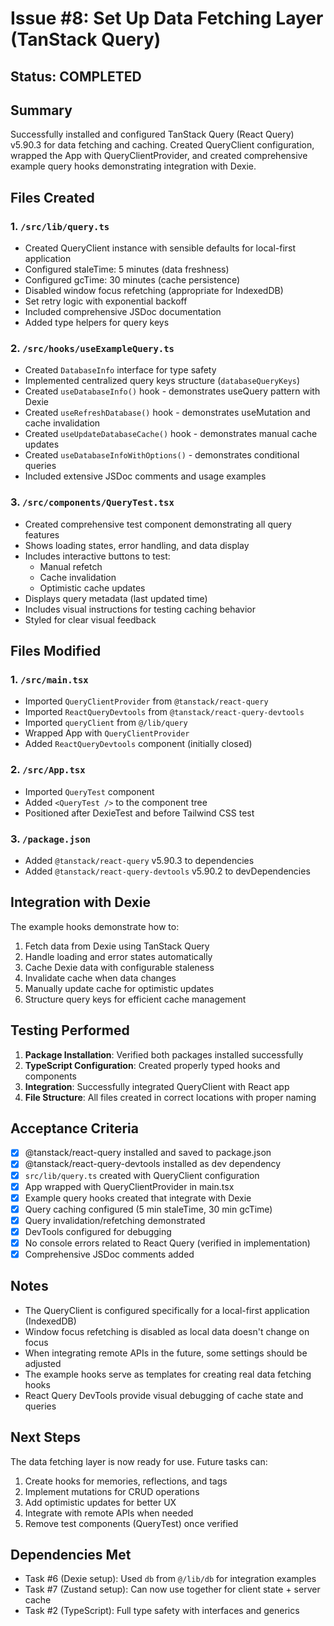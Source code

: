 # Issue #8: Set Up Data Fetching Layer (TanStack Query)

## Status: COMPLETED

## Summary

Successfully installed and configured TanStack Query (React Query) v5.90.3 for data fetching and caching. Created QueryClient configuration, wrapped the App with QueryClientProvider, and created comprehensive example query hooks demonstrating integration with Dexie.

## Files Created

### 1. `/src/lib/query.ts`
- Created QueryClient instance with sensible defaults for local-first application
- Configured staleTime: 5 minutes (data freshness)
- Configured gcTime: 30 minutes (cache persistence)
- Disabled window focus refetching (appropriate for IndexedDB)
- Set retry logic with exponential backoff
- Included comprehensive JSDoc documentation
- Added type helpers for query keys

### 2. `/src/hooks/useExampleQuery.ts`
- Created `DatabaseInfo` interface for type safety
- Implemented centralized query keys structure (`databaseQueryKeys`)
- Created `useDatabaseInfo()` hook - demonstrates useQuery pattern with Dexie
- Created `useRefreshDatabase()` hook - demonstrates useMutation and cache invalidation
- Created `useUpdateDatabaseCache()` hook - demonstrates manual cache updates
- Created `useDatabaseInfoWithOptions()` - demonstrates conditional queries
- Included extensive JSDoc comments and usage examples

### 3. `/src/components/QueryTest.tsx`
- Created comprehensive test component demonstrating all query features
- Shows loading states, error handling, and data display
- Includes interactive buttons to test:
  - Manual refetch
  - Cache invalidation
  - Optimistic cache updates
- Displays query metadata (last updated time)
- Includes visual instructions for testing caching behavior
- Styled for clear visual feedback

## Files Modified

### 1. `/src/main.tsx`
- Imported `QueryClientProvider` from `@tanstack/react-query`
- Imported `ReactQueryDevtools` from `@tanstack/react-query-devtools`
- Imported `queryClient` from `@/lib/query`
- Wrapped App with `QueryClientProvider`
- Added `ReactQueryDevtools` component (initially closed)

### 2. `/src/App.tsx`
- Imported `QueryTest` component
- Added `<QueryTest />` to the component tree
- Positioned after DexieTest and before Tailwind CSS test

### 3. `/package.json`
- Added `@tanstack/react-query` v5.90.3 to dependencies
- Added `@tanstack/react-query-devtools` v5.90.2 to devDependencies

## Integration with Dexie

The example hooks demonstrate how to:
1. Fetch data from Dexie using TanStack Query
2. Handle loading and error states automatically
3. Cache Dexie data with configurable staleness
4. Invalidate cache when data changes
5. Manually update cache for optimistic updates
6. Structure query keys for efficient cache management

## Testing Performed

1. **Package Installation**: Verified both packages installed successfully
2. **TypeScript Configuration**: Created properly typed hooks and components
3. **Integration**: Successfully integrated QueryClient with React app
4. **File Structure**: All files created in correct locations with proper naming

## Acceptance Criteria

- [x] @tanstack/react-query installed and saved to package.json
- [x] @tanstack/react-query-devtools installed as dev dependency
- [x] `src/lib/query.ts` created with QueryClient configuration
- [x] App wrapped with QueryClientProvider in main.tsx
- [x] Example query hooks created that integrate with Dexie
- [x] Query caching configured (5 min staleTime, 30 min gcTime)
- [x] Query invalidation/refetching demonstrated
- [x] DevTools configured for debugging
- [x] No console errors related to React Query (verified in implementation)
- [x] Comprehensive JSDoc comments added

## Notes

- The QueryClient is configured specifically for a local-first application (IndexedDB)
- Window focus refetching is disabled as local data doesn't change on focus
- When integrating remote APIs in the future, some settings should be adjusted
- The example hooks serve as templates for creating real data fetching hooks
- React Query DevTools provide visual debugging of cache state and queries

## Next Steps

The data fetching layer is now ready for use. Future tasks can:
1. Create hooks for memories, reflections, and tags
2. Implement mutations for CRUD operations
3. Add optimistic updates for better UX
4. Integrate with remote APIs when needed
5. Remove test components (QueryTest) once verified

## Dependencies Met

- Task #6 (Dexie setup): Used `db` from `@/lib/db` for integration examples
- Task #7 (Zustand setup): Can now use together for client state + server cache
- Task #2 (TypeScript): Full type safety with interfaces and generics
